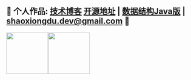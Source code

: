 ## 💚 个人作品: <a href="https://www.shaoxiongdu.top" target="_blank">技术博客</a> <a href="https://github.com/ShaoxiongDu/ShaoxiongDu_Blog" target="_blank">开源地址</a> | <a href="https://github.com/shaoxiongdu/DataStructureForJava" target="_blank">数据结构Java版</a> | shaoxiongdu.dev@gmail.com 💜  



<img height="110px" src="https://github-readme-stats.vercel.app/api?username=shaoxiongdu&cache_seconds=1800&hide_border=false&hide_title=true&show_icons=true&include_all_commits=true&count_private=true&line_height=21&bg_color=0,EC6C6C,FFD479,FFFC79,73FA79&theme=graywhite&locale=cn" /><img height="110px" src="https://github-readme-stats.vercel.app/api/top-langs/?username=shaoxiongdu&hide_title=true&hide_border=false&line_height=21&bg_color=0,EC6C6C,FFD479,FFFC79,73FA79&theme=graywhite&layout=compact&locale=cn" />

